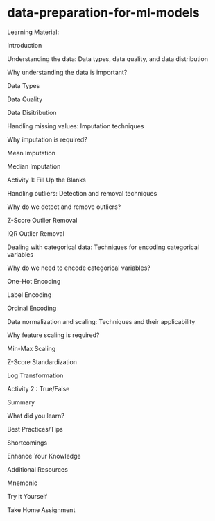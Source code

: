 # data-preparation-for-ml-models

Learning Material:

Introduction

Understanding the data: Data types, data quality, and data distribution

Why understanding the data is important?

Data Types

Data Quality

Data Disitribution

Handling missing values: Imputation techniques

Why imputation is required?

Mean Imputation

Median Imputation

Activity 1: Fill Up the Blanks

Handling outliers: Detection and removal techniques

Why do we detect and remove outliers?

Z-Score Outlier Removal

IQR Outlier Removal

Dealing with categorical data: Techniques for encoding categorical variables

Why do we need to encode categorical variables?

One-Hot Encoding

Label Encoding

Ordinal Encoding

Data normalization and scaling: Techniques and their applicability

Why feature scaling is required?

Min-Max Scaling

Z-Score Standardization

Log Transformation

Activity 2 : True/False

Summary

What did you learn?

Best Practices/Tips

Shortcomings

Enhance Your Knowledge

Additional Resources

Mnemonic

Try it Yourself

Take Home Assignment
